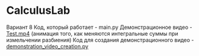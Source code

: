 # CalculusLab
Вариант 8
Код, который работает - main.py
Демонстрационное видео - [Test.mp4](https://github.com/D2J3D/CalculusLab/blob/main/Test.mp4) (анимация того, как меняются интегральные суммы при измельчении разбиения)
Код для создания демонстрационного видео - [demonstration_video_creation.py](https://github.com/D2J3D/CalculusLab/blob/main/demonstration_video_creation.py)
